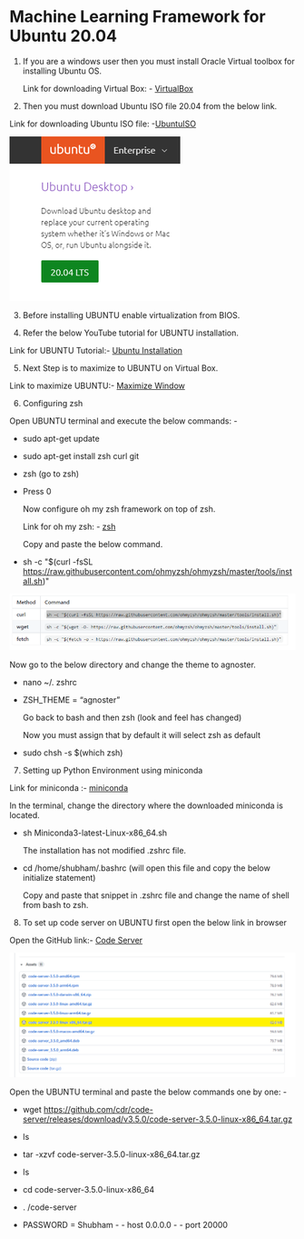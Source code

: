 # Machine Learning Framework for Ubuntu 20.04

1. If you are a windows user then you must install Oracle Virtual toolbox for installing Ubuntu OS.

   Link for downloading Virtual Box: - [VirtualBox](https://www.virtualbox.org/ "VirtualBox")

2.	Then you must download Ubuntu ISO file 20.04 from the below link.

   Link for downloading Ubuntu ISO file: -[UbuntuISO](https://ubuntu.com/download/desktop#download "UbuntuISO")

![](/Images/UBUNTU.png)

3.	Before installing UBUNTU enable virtualization from BIOS.

4.	Refer the below YouTube tutorial for UBUNTU installation. 

   Link for UBUNTU Tutorial:- [Ubuntu Installation](https://www.youtube.com/watch?v=x5MhydijWmc&t=5s "Ubuntu Installation")

5.	Next Step is to maximize to UBUNTU on Virtual Box.

   Link to maximize UBUNTU:- [Maximize Window](https://www.youtube.com/watch?v=x5MhydijWmc&t=5s "Maximize Window")

6.	Configuring zsh

   Open UBUNTU terminal and execute the below commands: - 

- sudo apt-get update

- sudo apt-get install zsh curl git

- zsh (go to zsh)

- Press 0

  Now configure oh my zsh framework on top of zsh.

  Link for oh my zsh: - [zsh](https://github.com/ohmyzsh/ohmyzsh "zsh")

  Copy and paste the below command.

- sh -c "$(curl -fsSL https://raw.githubusercontent.com/ohmyzsh/ohmyzsh/master/tools/install.sh)"
 
![](/Images/ZSH.png)

  Now go to the below directory and change the theme to agnoster.

- nano ~/. zshrc
- ZSH_THEME = “agnoster”

  Go back to bash and then zsh (look and feel has changed)

  Now you must assign that by default it will select zsh as default

- sudo chsh -s $(which zsh) 

7.	Setting up Python Environment using miniconda

   Link for miniconda :- [miniconda](https://docs.conda.io/en/latest/miniconda.html "miniconda")

   In the terminal, change the directory where the downloaded miniconda is located.

- sh Miniconda3-latest-Linux-x86_64.sh

  The installation has not modified .zshrc file.

- cd /home/shubham/.bashrc (will open this file and copy the below initialize statement)

  Copy and paste that snippet in .zshrc file and change the name of shell from bash to zsh.

8.	To set up code server on UBUNTU first open the below link in browser

   Open the GitHub link:- [Code Server](https://github.com/cdr/code-server/releases)

![](/Images/CODESERVER.png)

  Open the UBUNTU terminal and paste the below commands one by one: -

- wget https://github.com/cdr/code-server/releases/download/v3.5.0/code-server-3.5.0-linux-x86_64.tar.gz

- ls

- tar -xzvf code-server-3.5.0-linux-x86_64.tar.gz

- ls

- cd code-server-3.5.0-linux-x86_64

- . /code-server

- PASSWORD = Shubham - - host 0.0.0.0 - - port 20000
